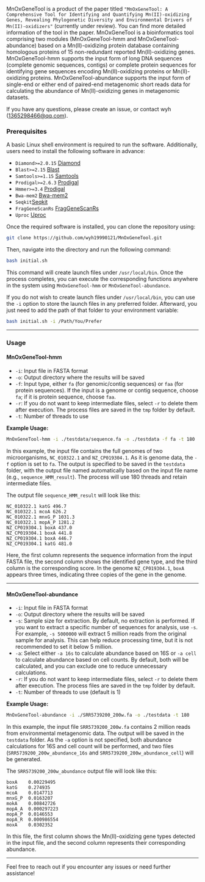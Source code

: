 
MnOxGeneTool is a product of the paper titled `"MnOxGeneTool: A Comprehensive Tool for Identifying and Quantifying Mn(II)-oxidizing Genes, Revealing Phylogenetic Diversity and Environmental Drivers of Mn(II)-oxidizers"` (currently under review). You can find more detailed information of the tool in the paper.
MnOxGeneTool is a bioinformatics tool comprising two modules (MnOxGeneTool-hmm and MnOxGeneTool-abundance) based on a Mn(II)-oxidizing protein database containing homologous proteins of 15 non-redundant reported Mn(II)-oxidizing genes.
MnOxGeneTool-hmm supports the input form of long DNA sequences (complete genomic sequences, contigs) or complete protein sequences for identifying gene sequences encoding Mn(II)-oxidizing proteins or Mn(II)-oxidizing proteins.
MnOxGeneTool-abundance supports the input form of single-end or either end of paired-end metagenomic short reads data for calculating the abundance of Mn(II)-oxidizing genes in metagenomic datasets.

If you have any questions, please create an issue, or contact wyh (1365298466@qq.com).





### **Prerequisites**
A basic Linux shell environment is required to run the software. Additionally, users need to install the following software in advance:
- `Diamond>=2.0.15` [Diamond](https://github.com/bbuchfink/diamond)
- `Blast>=2.15` [Blast](https://ftp.ncbi.nlm.nih.gov/blast/executables/blast+/LATEST/)
- `Samtools>=1.15` [Samtools](https://github.com/samtools/samtools)
- `Prodigal>=2.6.3` [Prodigal](https://github.com/hyattpd/Prodigal)
- `Hmmer>=3.4` [Prodigal](https://github.com/EddyRivasLab/hmmer)
- `Bwa-mem2` [Bwa-mem2](https://github.com/bwa-mem2/bwa-mem2)
- `Seqkit`[Seqkit](https://github.com/shenwei356/seqkit)
- `FragGeneScanRs` [FragGeneScanRs](https://github.com/unipept/FragGeneScanRs)
- `Uproc` [Uproc](https://github.com/gobics/uproc)

Once the required software is installed, you can clone the repository using:
```bash
git clone https://github.com/wyh19990121/MnOxGeneTool.git
```
Then, navigate into the directory and run the following command:
```bash
bash initial.sh
```
This command will create launch files under `/usr/local/bin`. Once the process completes, you can execute the corresponding functions anywhere in the system using `MnOxGeneTool-hmm` or `MnOxGeneTool-abundance`. 

If you do not wish to create launch files under `/usr/local/bin`, you can use the `-i` option to store the launch files in any preferred folder. Afterward, you just need to add the path of that folder to your environment variable:
```bash
bash initial.sh -i /Path/You/Prefer
```

---

### **Usage**

#### **MnOxGeneTool-hmm**
- `-i`: Input file in FASTA format
- `-o`: Output directory where the results will be saved
- `-f`: Input type, either `fa` (for genomic/contig sequences) or `faa` (for protein sequences). If the input is a genome or contig sequence, choose `fa`; if it is protein sequence, choose `faa`.
- `-r`: If you do not want to keep intermediate files, select `-r` to delete them after execution. The process files are saved in the `tmp` folder by default.
- `-t`: Number of threads to use

**Example Usage:**
```bash
MnOxGeneTool-hmm -i ./testdata/sequence.fa -o ./testdata -f fa -t 180
```
In this example, the input file contains the full genomes of two microorganisms, `NC_010322.1` and `NZ_CP019304.1`. As it is genome data, the `-f` option is set to `fa`. The output is specified to be saved in the `testdata` folder, with the output file named automatically based on the input file name (e.g., `sequence_HMM_result`). The process will use 180 threads and retain intermediate files.

The output file `sequence_HMM_result` will look like this:
```
NC_010322.1 katG 496.7
NC_010322.1 mcoA 626.2
NC_010322.1 mnxG_P 1031.3
NC_010322.1 mopA_P 1281.2
NZ_CP019304.1 boxA 437.0
NZ_CP019304.1 boxA 441.8
NZ_CP019304.1 boxA 446.7
NZ_CP019304.1 katG 481.0
```
Here, the first column represents the sequence information from the input FASTA file, the second column shows the identified gene type, and the third column is the corresponding score. In the genome `NZ_CP019304.1`, `boxA` appears three times, indicating three copies of the gene in the genome.

---

#### **MnOxGeneTool-abundance**
- `-i`: Input file in FASTA format
- `-o`: Output directory where the results will be saved
- `-s`: Sample size for extraction. By default, no extraction is performed. If you want to extract a specific number of sequences for analysis, use `-s`. For example, `-s 5000000` will extract 5 million reads from the original sample for analysis. This can help reduce processing time, but it is not recommended to set it below 5 million.
- `-a`: Select either `-a 16s` to calculate abundance based on 16S or `-a cell` to calculate abundance based on cell counts. By default, both will be calculated, and you can exclude one to reduce unnecessary calculations.
- `-r`: If you do not want to keep intermediate files, select `-r` to delete them after execution. The process files are saved in the `tmp` folder by default.
- `-t`: Number of threads to use (default is 1)

**Example Usage:**
```bash
MnOxGeneTool-abundance -i ./SRR5739200_200w.fa -o ./testdata -t 180
```
In this example, the input file `SRR5739200_200w.fa` contains 2 million reads from environmental metagenomic data. The output will be saved in the `testdata` folder. As the `-a` option is not specified, both abundance calculations for 16S and cell count will be performed, and two files (`SRR5739200_200w_abundance_16s` and `SRR5739200_200w_abundance_cell`) will be generated.

The `SRR5739200_200w_abundance` output file will look like this:
```
boxA    0.00229495
katG    0.274935
mcoA    0.0147713
mnxG_P  0.0163207
mokA    0.00842726
mopA_A  0.000297223
mopA_P  0.0146553
mopA_R  0.000986554
moxA    0.0302352
```
In this file, the first column shows the Mn(II)-oxidizing gene types detected in the input file, and the second column represents their corresponding abundance.

---

Feel free to reach out if you encounter any issues or need further assistance!
